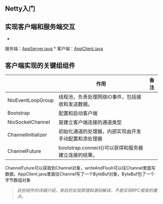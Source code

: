 ## Netty入门

## 实现客户端和服务端交互

*
服务端：[AppServer.java](..%2Flite-rpc-demo%2Flite-rpc-demo%2Fsrc%2Fmain%2Fjava%2Forg%2Fexample%2Frpc%2Fnetty%2FAppServer.java)
*
客户端：[AppClient.java](..%2Flite-rpc-demo%2Flite-rpc-demo%2Fsrc%2Fmain%2Fjava%2Forg%2Fexample%2Frpc%2Fnetty%2FAppClient.java)

## 客户端实现的关键组组件

|                    | 作用                                  | 备注 |
|--------------------|-------------------------------------|----|
| NioEventLoopGroup  | 线程池，负责处理网络IO事件，包括接收和发送数据。           |    |
| Bootstrap          | 配置和启动客户端                            |    |
| NioSocketChannel   | 是建立客户端连接的通道类型                       |    |
| ChannelInitializer | 初始化通道的处理器，内部实现由开发手动配置和添处理器          |    |
| ChannelFuture      | bootstrap.connect()可以获得和服务器建立连接的结果。 |    |

ChannelFuture可以获取到Channel对象，writeAndFlush可以往Channel里面写数据，AppClient.java里面往Channel写了一个ByteBuf对象，ByteBuf包了一个字节数组对象



> *这些组件的详细介绍，背后的实现原理和源码解读，不是实现RPC框架的重点。*



